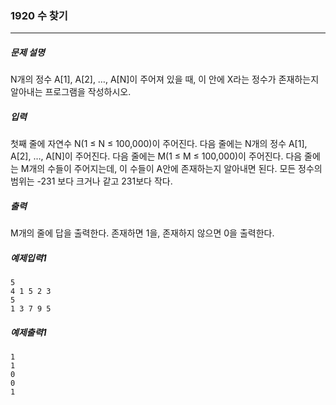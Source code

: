 ### 1920 수 찾기
***

##### 문제 설명

N개의 정수 A[1], A[2], …, A[N]이 주어져 있을 때, 이 안에 X라는 정수가 존재하는지 알아내는 프로그램을 작성하시오.

##### 입력

첫째 줄에 자연수 N(1 ≤ N ≤ 100,000)이 주어진다. 다음 줄에는 N개의 정수 A[1], A[2], …, A[N]이 주어진다. 다음 줄에는 M(1 ≤ M ≤ 100,000)이 주어진다. 다음 줄에는 M개의 수들이 주어지는데, 이 수들이 A안에 존재하는지 알아내면 된다. 모든 정수의 범위는 -231 보다 크거나 같고 231보다 작다.


##### 출력

M개의 줄에 답을 출력한다. 존재하면 1을, 존재하지 않으면 0을 출력한다.

##### 예제입력1
```
5
4 1 5 2 3
5
1 3 7 9 5
```


##### 예제출력1
```
1
1
0
0
1
```
